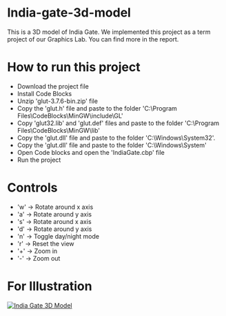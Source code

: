 # India-gate-3d-model
This is a 3D model of India Gate. We implemented this project as a term project of our Graphics Lab. You can find more in the report.

# How to run this project

* Download the project file
* Install Code Blocks
* Unzip 'glut-3.7.6-bin.zip' file
* Copy the 'glut.h' file and paste to the folder 'C:\Program Files\CodeBlocks\MinGW\include\GL'
* Copy 'glut32.lib' and 'glut.def' files and paste to the folder 'C:\Program Files\CodeBlocks\MinGW\lib'
* Copy the 'glut.dll' file and paste to the folder 'C:\Windows\System32'.
* Copy the 'glut.dll' file and paste to the folder 'C:\Windows\System'
* Open Code blocks and open the 'IndiaGate.cbp' file
* Run the project

# Controls
* 'w' -> Rotate around x axis
* 'a' -> Rotate around y axis
* 's' -> Rotate around x axis
* 'd' -> Rotate around y axis
* 'n' -> Toggle day/night mode
* 'r' -> Reset the view
* '+' -> Zoom in
* '-' -> Zoom out

# For Illustration

[![India Gate 3D Model](https://img.youtube.com/vi/LmKZaOtXHs8/0.jpg)](https://youtu.be/LmKZaOtXHs8)
